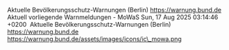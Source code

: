 Aktuelle Bevölkerungsschutz-Warnungen (Berlin) https://warnung.bund.de Aktuell vorliegende Warnmeldungen - MoWaS Sun, 17 Aug 2025 03:14:46 +0200 ![]() Aktuelle Bevölkerungsschutz-Warnungen (Berlin) https://warnung.bund.de https://warnung.bund.de/assets/images/icons/ic\_mowa.png
